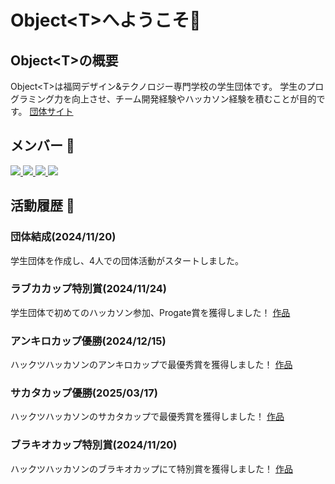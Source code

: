 # Object\<T>へようこそ🎉
## Object\<T>の概要
Object\<T>は福岡デザイン&テクノロジー専門学校の学生団体です。
学生のプログラミング力を向上させ、チーム開発経験やハッカソン経験を積むことが目的です。
[団体サイト](https://object-t.com)

## メンバー 🐙
<a href="https://github.com/naoido" rel="noopener noreferrer" target="_blank">
  <img src="https://avatars.githubusercontent.com/u/54303857?s=120&v=4">
</a>
<a href="https://github.com/thidlf" rel="noopener noreferrer" target="_blank">
  <img src="https://avatars.githubusercontent.com/u/114989748?s=120&v=4">
</a>
<a href="https://github.com/kenta-afk" rel="noopener noreferrer" target="_blank">
  <img src="https://avatars.githubusercontent.com/u/148222450?s=120&v=4">
</a>
<a href="https://github.com/AnnkoATAMA" rel="noopener noreferrer" target="_blank">
  <img src="https://avatars.githubusercontent.com/u/152017354?s=120&v=4">
</a>

## 活動履歴 📝
### 団体結成(2024/11/20)
学生団体を作成し、4人での団体活動がスタートしました。
### ラブカカップ特別賞(2024/11/24)
学生団体で初めてのハッカソン参加、Progate賞を獲得しました！
[作品](https://topaz.dev/projects/575f49eb3bc26cf370b1)
### アンキロカップ優勝(2024/12/15)
ハックツハッカソンのアンキロカップで最優秀賞を獲得しました！
[作品](https://topaz.dev/projects/a939290be6545eff5895)
### サカタカップ優勝(2025/03/17)
ハックツハッカソンのサカタカップで最優秀賞を獲得しました！
[作品](https://topaz.dev/projects/26cc73ac674452fd6250)
### ブラキオカップ特別賞(2024/11/20)
ハックツハッカソンのブラキオカップにて特別賞を獲得しました！
[作品](https://topaz.dev/projects/bdce75df1dd2bdcee0a7)